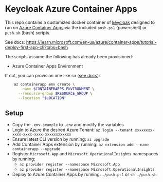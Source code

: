 # Keycloak Azure Container Apps

This repo contains a customized docker container of [keycloak](https://www.keycloak.org/) designed to run on [Azure Container Apps](https://learn.microsoft.com/en-us/azure/container-apps/overview) via the included `push.ps1` (powershell) or `push.sh` (bash) scripts.

See docs: https://learn.microsoft.com/en-us/azure/container-apps/tutorial-deploy-first-app-cli?tabs=bash

The scripts assume the following has already been provisioned:
- Azure Container Apps Environment

If not, you can provision one like so ([see docs](https://learn.microsoft.com/en-us/azure/container-apps/tutorial-deploy-first-app-cli?tabs=bash#create-an-environment)):
```bash
    az containerapp env create \
      --name $CONTAINERAPPS_ENVIRONMENT \
      --resource-group $RESOURCE_GROUP \
      --location "$LOCATION"
```

## Setup

- Copy the `.env.example` to `.env` and modify the variables.
- Login to Azure the desired Azure Tenant: `az login --tenant xxxxxxxx-xxxx-xxxx-xxxx-xxxxxxxxxxxx`
- Ensure latest CLI version by running: `az upgrade`
- Add Container Apps extension by running: `az extension add --name containerapp --upgrade`
- Register `Microsoft.App` and `Microsoft.OperationalInsights` namespaces by running:
  - `az provider register --namespace Microsoft.App`
  - `az provider register --namespace Microsoft.OperationalInsights`
- Deploy to Azure Container Apps by running: `./push.ps1` or `sh ./push.sh`